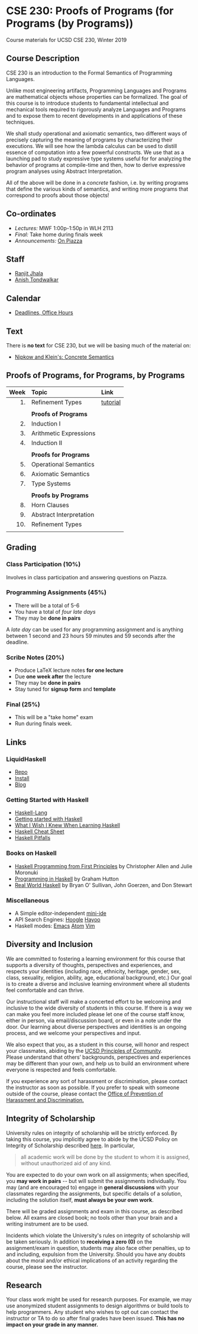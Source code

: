 # CSE 230: Proofs of Programs (for Programs (by Programs))

Course materials for UCSD CSE 230, Winter 2019

## Course Description

CSE 230 is an introduction to the Formal Semantics of Programming Languages.

Unlike most engineering artifacts, Programming Languages and Programs are
mathematical objects whose properties can be formalized. The goal of this
course is to introduce students to fundamental intellectual and mechanical
tools required to rigorously analyze Languages and Programs and to expose
them to recent developments in and applications of these techniques.

We shall study operational and axiomatic semantics, two different ways of
precisely capturing the meaning of programs by characterizing their executions.
We will see how the lambda calculus can be used to distill essence of
computation into a few powerful constructs. We use that as a launching pad to
study expressive type systems useful for for analyzing the behavior of programs
at compile-time and then, how to derive expressive program analyses using
Abstract Interpretation.

All of the above will be done in a *concrete* fashion, i.e. by writing programs
that define the various kinds of semantics, and writing  more programs that
correspond to proofs about those objects!

## Co-ordinates

- *Lectures:*          MWF 1:00p-1:50p in WLH 2113
- *Final:*             Take home during finals week
- *Announcements:*     [On Piazza](https://piazza.com/class/jqk23zupq7a62c)

## Staff

- [Ranjit Jhala](http://ranjitjhala.github.io)
- [Anish Tondwalkar](http://ani.sh/)

## Calendar

- [Deadlines, Office Hours](https://calendar.google.com/calendar?cid=ZW5nLnVjc2QuZWR1X292YWFsOWY4NWE0bTNqYXU2NWlmajNlOW4wQGdyb3VwLmNhbGVuZGFyLmdvb2dsZS5jb20)

## Text

There is **no text** for CSE 230, but we will be basing much of the material on:

- [Nipkow and Klein's: Concrete Semantics](http://concrete-semantics.org/)

## Proofs of Programs, for Programs, by Programs

| Week | Topic                   | Link                                     |
|-----:|:----------------------- |:-----------------------------------------|
| 1.   | Refinement Types        | [tutorial](https://liquid.kosmikus.org/) |
|      |                         |                                          |
|      | **Proofs of Programs**  |                                          |
| 2.   | Induction I             |                                          |
| 3.   | Arithmetic Expressions  |                                          |
| 4.   | Induction II            |                                          |
|      |                         |                                          |
|      | **Proofs for Programs** |                                          |
| 5.   | Operational Semantics   |                                          |
| 6.   | Axiomatic Semantics     |                                          |
| 7.   | Type Systems            |                                          |
|      |                         |                                          |
|      | **Proofs by Programs**  |                                          |
| 8.   | Horn Clauses            |                                          |
| 9.   | Abstract Interpretation |                                          |
| 10.  | Refinement Types        |                                          |
|      |                         |                                          |

## Grading

### Class Participation (10%)

Involves in class participation and answering questions on Piazza.

### Programming Assignments (45%)

- There will be a total of 5-6
- You have a total of *four late days* 
- They may be **done in pairs**

A *late day* can be used for any programming assignment and is
anything between 1 second and 23 hours 59 minutes and 59 seconds 
after the deadline.

### Scribe Notes (20%)

- Produce LaTeX lecture notes **for one lecture**
- Due **one week after** the lecture
- They may be **done in pairs**
- Stay tuned for **signup form** and **template** 

### Final (25%)

- This will be a "take home" exam
- Run during finals week.

## Links

### LiquidHaskell

- [Repo](https://github.com/ucsd-progsys/liquidhaskell)
- [Install](https://github.com/ucsd-progsys/liquidhaskell/blob/develop/INSTALL.md)
- [Blog](https://ucsd-progsys.github.io/liquidhaskell-blog/)

### Getting Started with Haskell

- [Haskell-Lang](http://haskell-lang.org)
- [Getting started with Haskell](https://haskell-lang.org/get-started)
- [What I Wish I Knew When Learning Haskell](http://dev.stephendiehl.com/hask/)
- [Haskell Cheat Sheet](http://cheatsheet.codeslower.com/CheatSheet.pdf)
- [Haskell Pitfalls](http://users.jyu.fi/~sapekiis/haskell-pitfalls/)

### Books on Haskell

- [Haskell Programming from First Principles](http://haskellbook.com) by Christopher Allen and Julie Moronuki
- [Programming in Haskell](http://www.cs.nott.ac.uk/~gmh/book.html) by Graham Hutton
- [Real World Haskell](http://www.realworldhaskell.org) by Bryan O' Sullivan, John Goerzen, and Don Stewart

### Miscellaneous

- A Simple editor-independent [mini-ide](https://github.com/ndmitchell/ghcid#readme)
- API Search Engines:
  [Hoogle](http://haskell.org/hoogle)
  [Hayoo](http://holumbus.fh-wedel.de/hayoo/hayoo.html)
- Haskell modes:
  [Emacs](https://commercialhaskell.github.io/intero/)
  [Atom](https://atom.io/packages/ide-haskell)
  [Vim](http://projects.haskell.org/haskellmode-vim/)


## Diversity and Inclusion

We are committed to fostering a learning environment for
this course that supports a diversity of thoughts, perspectives
and experiences, and respects your identities (including race,
ethnicity, heritage, gender, sex, class, sexuality, religion,
ability, age, educational background, etc.) Our goal is to
create a diverse and inclusive learning environment where
all students feel comfortable and can thrive.

Our instructional staff will make a concerted effort to 
be welcoming and inclusive to the wide diversity of students 
in this course.  If there is a way we can make you feel more 
included please let one of the course staff know, either in 
person, via email/discussion board, or even in a note under 
the door.  Our learning about diverse perspectives and 
identities is an ongoing process, and we welcome your 
perspectives and input.  

We also expect that you, as a student in this course, will 
honor and respect your classmates, abiding by the [UCSD Principles of Community](https://ucsd.edu/about/principles.html).  
Please understand that others’ backgrounds, perspectives 
and experiences may be different than your own, and help 
us to build an environment where everyone is respected 
and feels comfortable.

If you experience any sort of harassment or discrimination, 
please contact the instructor as soon as possible.   If you 
prefer to speak with someone outside of the course, please 
contact the [Office of Prevention of Harassment and Discrimination.](https://ophd.ucsd.edu/) 

## Integrity of Scholarship

University rules on integrity of scholarship will be strictly enforced. By
taking this course, you implicitly agree to abide by the UCSD Policy on
Integrity of Scholarship described [here](http://www-senate.ucsd.edu/manual/Appendices/app2.htm).
In particular,

> all academic work will be done by the student to whom it is assigned,
> without unauthorized aid of any kind.

You are expected to do your own work on all assignments; when
specified, you **may work in pairs** -- but will submit the
assignments individually. You may (and are encouraged to)
engage in **general discussions** with your classmates
regarding the assignments, but specific details of a
solution, including the solution itself,
**must always be your own work**.

There will be graded assignments and exam in this course,
as described below. All exams are closed book; no tools
other than your brain and a writing instrument are to be used.

Incidents which violate the University's rules on integrity of scholarship
will be taken seriously.  In addition to **receiving a zero (0)** on the
assignment/exam in question, students may also face other penalties,
up to and including, expulsion from the University.  Should you have
any doubts about the moral and/or ethical implications of an activity
regarding the course, please see the instructor.

## Research

Your class work might be used for research purposes. For example, we may
use anonymized student assignments to design algorithms or build tools to
help programmers. Any student who wishes to opt out can contact the
instructor or TA to do so after final grades have been issued.
**This has no impact on your grade in any manner.**
